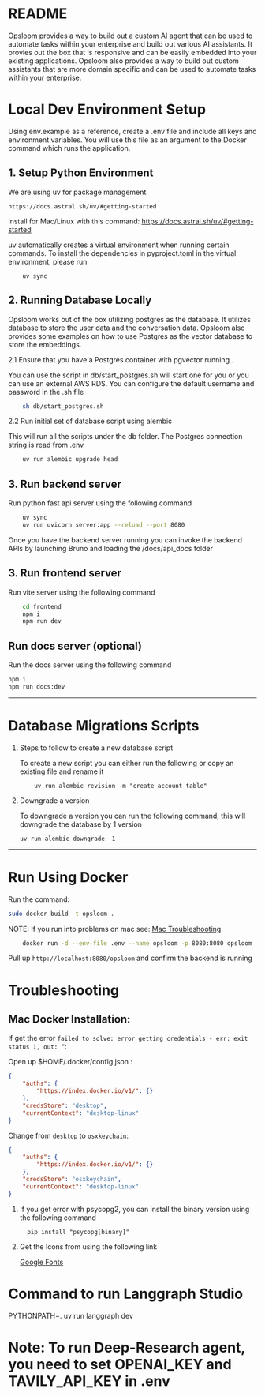 # README
Opsloom provides a way to build out a custom AI agent that can be used to automate tasks within your enterprise and build out various AI assistants. It provies out the box that is responsive and can be easily embedded into your existing applications. Opsloom also provides a way to build out custom assistants that are more domain specific and can be used to automate tasks within your enterprise.

# Local Dev Environment Setup
Using env.example as a reference, create a .env file and include all keys and environment variables.
You will use this file as an argument to the Docker command which runs the application.

## 1. Setup Python Environment

We are using uv for package management.

`https://docs.astral.sh/uv/#getting-started`

install for Mac/Linux with this command: https://docs.astral.sh/uv/#getting-started

uv automatically creates a virtual environment when running certain commands. To install the dependencies in pyproject.toml in the virtual environment, please run

```
    uv sync
```

## 2. Running Database Locally
Opsloom works out of the box utilizing postgres as the database. It utilizes database to store the user data and the conversation data. Opsloom also provides some examples on how to use Postgres as the vector database to store the embeddings.

2.1 Ensure that you have a Postgres container with pgvector running . 
    
You can use the script in db/start_postgres.sh will start one for you or you can use an external AWS RDS. You can configure the default username and password in the .sh file

```bash
    sh db/start_postgres.sh
```

2.2 Run initial set of database script using alembic

This will run all the scripts under the db folder. The Postgres connection string is read from .env

```bash
    uv run alembic upgrade head
```

## 3. Run backend server
Run python fast api server using the following command

```bash
    uv sync 
    uv run uvicorn server:app --reload --port 8080
```

Once you have the backend server running you can invoke the backend APIs by launching Bruno and loading the /docs/api_docs folder


## 3. Run frontend server

Run vite server using the following command

```bash
    cd frontend
    npm i
    npm run dev
```


## Run docs server (optional)

Run the docs server using the following command
```bash
npm i
npm run docs:dev
```
-------------------

# Database Migrations Scripts

1. Steps to follow to create a new database script

    To create a new script you can either run the following or copy an existing file and rename it
    ```
        uv run alembic revision -m "create account table"
    ```

2. Downgrade a version

    To downgrade a version you can run the following command, this will downgrade the database by 1 version

    ```
    uv run alembic downgrade -1
    ```


-------------------

# Run Using Docker

Run the command:

```bash
sudo docker build -t opsloom .
```

NOTE: If you run into problems on mac see: [Mac Troubleshooting](#mac-docker-installation)

```bash
    docker run -d --env-file .env --name opsloom -p 8080:8080 opsloom
```

Pull up `http://localhost:8080/opsloom` and confirm the backend is running


# Troubleshooting 

## Mac Docker Installation:

If get the error `failed to solve: error getting credentials - err: exit status 1, out: “`: 

Open up $HOME/.docker/config.json :

```json
{
	"auths": {
		"https://index.docker.io/v1/": {}
	},
	"credsStore": "desktop",
	"currentContext": "desktop-linux"
}
```


Change from `desktop` to `osxkeychain`:

```json
{
	"auths": {
		"https://index.docker.io/v1/": {}
	},
	"credsStore": "osxkeychain",
	"currentContext": "desktop-linux"
}
```

1. If you get error with psycopg2, you can install the binary version using the following command

    ```
      pip install "psycopg[binary]"
    ```

2. Get the Icons from using the following link

    [Google Fonts](https://fonts.google.com/icons?selected=Material+Symbols+Outlined:support_agent:FILL@0;wght@400;GRAD@0;opsz@24&icon.query=car&icon.size=24&icon.color=%235f6368)


# Command to run Langgraph Studio
PYTHONPATH=. uv run langgraph dev

# Note: To run Deep-Research agent, you need to set OPENAI_KEY and TAVILY_API_KEY in .env
